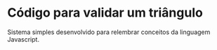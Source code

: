 # Código para validar um triângulo

Sistema simples desenvolvido para relembrar conceitos da linguagem Javascript.

